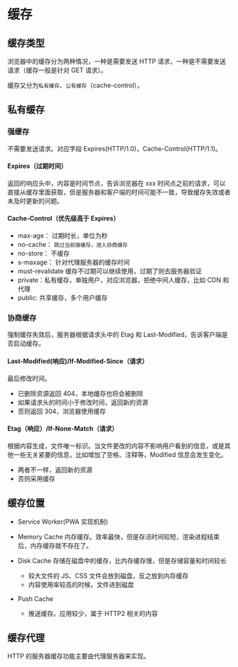 # 缓存

## 缓存类型

浏览器中的缓存分为两种情况，一种是需要发送 HTTP 请求，一种是不需要发送请求（缓存一般是针对 GET 请求）。

缓存又分为`私有缓存`、`公有缓存`（cache-control）。

## 私有缓存

### 强缓存

不需要发送请求。对应字段 Expires(HTTP/1.0)，Cache-Control(HTTP/1.1)。

#### Expires（过期时间）

返回的响应头中，内容是时间节点，告诉浏览器在 xxx 时间点之前的请求，可以直接从缓存里面获取，但是服务器和客户端的时间可能不一致，导致缓存失效或者未及时更新的问题。

#### Cache-Control（优先级高于 Expires）

- max-age： 过期时长，单位为秒
- no-cache： `跳过当前强缓存，进入协商缓存`
- no-store： 不缓存
- s-maxage： 针对代理服务器的缓存时间
- must-revalidate 缓存不过期可以继续使用，过期了则去服务器验证
- private：私有缓存，单独用户，对应浏览器，拒绝中间人缓存，比如 CDN 和代理
- public: 共享缓存，多个用户缓存

### 协商缓存

强制缓存失效后，服务器根据请求头中的 Etag 和 Last-Modified，告诉客户端是否启动缓存。

#### Last-Modified(响应)/If-Modified-Since（请求）

最后修改时间。

- 已删除资源返回 404，本地缓存也将会被删除
- 如果请求头的时间小于修改时间，返回新的资源
- 否则返回 304，浏览器使用缓存

#### Etag（响应）/If-None-Match（请求）

根据内容生成，文件唯一标识。当文件更改的内容不影响用户看到的信息，或是其他一些无关紧要的信息，比如增加了空格、注释等，Modified 信息会发生变化。

- 两者不一样，返回新的资源
- 否则采用缓存

## 缓存位置

- Service Worker(PWA 实现机制)
- Memory Cache
  内存缓存。效率最快，但是存活时间较短，渲染进程结束后，内存缓存就不存在了。
- Disk Cache
  存储在磁盘中的缓存，比内存缓存慢，但是存储容量和时间较长

  - 较大文件的 JS、CSS 文件会放到磁盘，反之放到内存缓存
  - 内容使用率较高的时候，文件进到磁盘

- Push Cache
  - 推送缓存。应用较少，属于 HTTP2 相关的内容

## 缓存代理

HTTP 的服务器缓存功能主要由代理服务器来实现。
